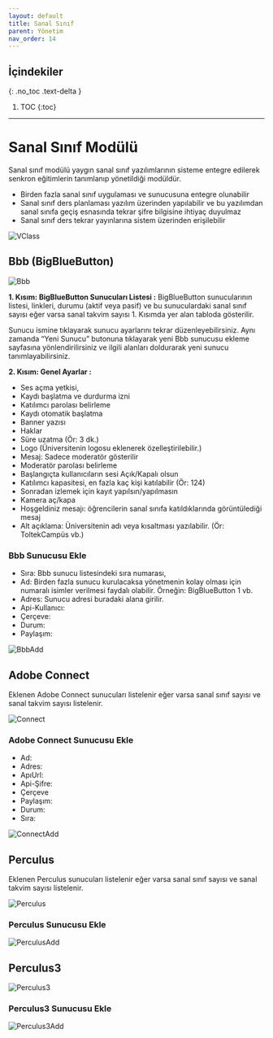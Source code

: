 ```yaml
---
layout: default
title: Sanal Sınıf
parent: Yönetim
nav_order: 14
---
```


## İçindekiler
{: .no_toc .text-delta }

1. TOC
{:toc}

---

# Sanal Sınıf Modülü

Sanal sınıf modülü yaygın sanal sınıf yazılımlarının sisteme entegre edilerek senkron eğitimlerin tanımlanıp yönetildiği modüldür.

* Birden fazla sanal sınıf uygulaması ve sunucusuna entegre olunabilir
* Sanal sınıf ders planlaması yazılım üzerinden yapılabilir ve bu yazılımdan sanal sınıfa geçiş esnasında tekrar şifre bilgisine ihtiyaç duyulmaz
* Sanal sınıf ders tekrar yayınlarına sistem üzerinden erişilebilir

![VClass](/docs/media/modules/vclass/vclass.png)

## Bbb (BigBlueButton)

![Bbb](/docs/media/modules/vclass/bbb.png)

**1. Kısım: BigBlueButton Sunucuları Listesi :** BigBlueButton sunucularının listesi, linkleri, durumu (aktif veya pasif) ve bu sunuculardaki sanal sınıf sayısı eğer varsa sanal takvim sayısı 1. Kısımda yer alan tabloda gösterilir.

Sunucu ismine tıklayarak sunucu ayarlarını tekrar düzenleyebilirsiniz. Aynı zamanda “Yeni Sunucu” butonuna tıklayarak yeni Bbb sunucusu ekleme sayfasına yönlendirilirsiniz ve ilgili alanları doldurarak yeni sunucu tanımlayabilirsiniz.

**2. Kısım: Genel Ayarlar :**

* Ses açma yetkisi,
* Kaydı başlatma ve durdurma izni
* Katılımcı parolası belirleme
* Kaydı otomatik başlatma
* Banner yazısı
* Haklar
* Süre uzatma (Ör: 3 dk.)
* Logo (Üniversitenin logosu eklenerek özelleştirilebilir.)
* Mesaj: Sadece moderatör gösterilir
* Moderatör parolası belirleme
* Başlangıçta kullanıcıların sesi Açık/Kapalı olsun
* Katılımcı kapasitesi, en fazla kaç kişi katılabilir (Ör: 124)
* Sonradan izlemek için kayıt yapılsın/yapılmasın
* Kamera aç/kapa
* Hoşgeldiniz mesajı: öğrencilerin sanal sınıfa katıldıklarında görüntülediği mesaj
* Alt açıklama: Üniversitenin adı veya kısaltması yazılabilir. (Ör: ToltekCampüs vb.)

### Bbb Sunucusu Ekle

* Sıra: Bbb sunucu listesindeki sıra numarası,
* Ad: Birden fazla sunucu kurulacaksa yönetmenin kolay olması için numaralı isimler verilmesi faydalı olabilir. Örneğin: BigBlueButton 1 vb.
* Adres: Sunucu adresi buradaki alana girilir.
* Api-Kullanıcı:
* Çerçeve:
* Durum:
* Paylaşım:

![BbbAdd](/docs/media/modules/vclass/bbb-add.png)

## Adobe Connect

Eklenen Adobe Connect sunucuları listelenir eğer varsa sanal sınıf sayısı ve sanal takvim sayısı listelenir.

![Connect](/docs/media/modules/vclass/connect.png)

### Adobe Connect Sunucusu Ekle

* Ad:
* Adres:
* ApıUrl:
* Api-Şifre:
* Çerçeve
* Paylaşım:
* Durum:
* Sıra:

![ConnectAdd](/docs/media/modules/vclass/connect-add.png)

## Perculus

Eklenen Perculus sunucuları listelenir eğer varsa sanal sınıf sayısı ve sanal takvim sayısı listelenir.

![Perculus](/docs/media/modules/vclass/perculus.png)

### Perculus Sunucusu Ekle

![PerculusAdd](/docs/media/modules/vclass/perculus-add.png)

## Perculus3

![Perculus3](/docs/media/modules/vclass/perculus3.png)

### Perculus3 Sunucusu Ekle

![Perculus3Add](/docs/media/modules/vclass/perculus3-add.png)
